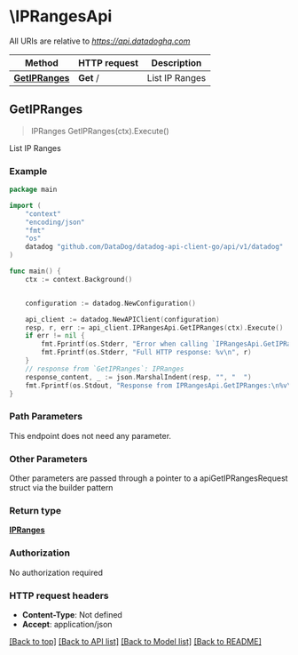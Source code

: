 # \IPRangesApi

All URIs are relative to *https://api.datadoghq.com*

Method | HTTP request | Description
------------- | ------------- | -------------
[**GetIPRanges**](IPRangesApi.md#GetIPRanges) | **Get** / | List IP Ranges



## GetIPRanges

> IPRanges GetIPRanges(ctx).Execute()

List IP Ranges



### Example

```go
package main

import (
    "context"
    "encoding/json"
    "fmt"
    "os"
    datadog "github.com/DataDog/datadog-api-client-go/api/v1/datadog"
)

func main() {
    ctx := context.Background()


    configuration := datadog.NewConfiguration()

    api_client := datadog.NewAPIClient(configuration)
    resp, r, err := api_client.IPRangesApi.GetIPRanges(ctx).Execute()
    if err != nil {
        fmt.Fprintf(os.Stderr, "Error when calling `IPRangesApi.GetIPRanges``: %v\n", err)
        fmt.Fprintf(os.Stderr, "Full HTTP response: %v\n", r)
    }
    // response from `GetIPRanges`: IPRanges
    response_content, _ := json.MarshalIndent(resp, "", "  ")
    fmt.Fprintf(os.Stdout, "Response from IPRangesApi.GetIPRanges:\n%v\n", response_content)
}
```

### Path Parameters

This endpoint does not need any parameter.

### Other Parameters

Other parameters are passed through a pointer to a apiGetIPRangesRequest struct via the builder pattern


### Return type

[**IPRanges**](IPRanges.md)

### Authorization

No authorization required

### HTTP request headers

- **Content-Type**: Not defined
- **Accept**: application/json

[[Back to top]](#) [[Back to API list]](../README.md#documentation-for-api-endpoints)
[[Back to Model list]](../README.md#documentation-for-models)
[[Back to README]](../README.md)

